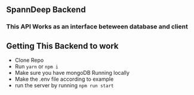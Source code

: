 ## SpannDeep Backend

### This API Works as an interface beteween database and client

## Getting This Backend to work

- Clone Repo
- Run `yarn` or `npm i`
- Make sure you have mongoDB Running locally
- Make the .env file according to example
- run the server by running `npm run start`
